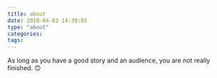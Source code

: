 ```yaml
---
title: about
date: 2018-04-03 14:39:03
type: "about"
categories:
tags:
---
```


As long as you have a good story and an audience, you are not really finished.
🙃
